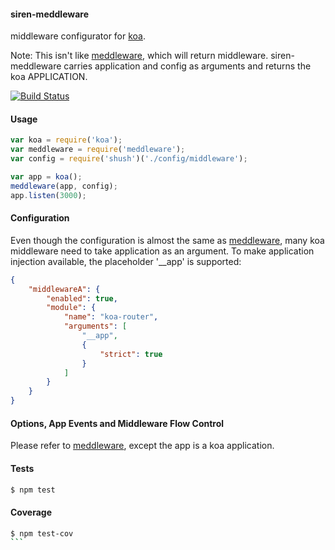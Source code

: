 #### siren-meddleware
middleware configurator for [koa](https://github.com/koajs/koa).

Note: This isn't like [meddleware](https://github.com/krakenjs/meddleware), which will return middleware.
siren-meddleware carries application and config as arguments and returns the koa APPLICATION.

[![Build Status](https://travis-ci.org/TerenceZ/siren-meddleware.png)](https://travis-ci.org/TerenceZ/siren-meddleware)

#### Usage
```javascript
var koa = require('koa');
var meddleware = require('meddleware');
var config = require('shush')('./config/middleware');

var app = koa();
meddleware(app, config);
app.listen(3000);
```

#### Configuration
Even though the configuration is almost the same as [meddleware](https://github.com/krakenjs/meddleware),
many koa middleware need to take application as an argument. To make application injection available, the 
placeholder '__app' is supported:

```json
{
    "middlewareA": {
        "enabled": true,
        "module": {
            "name": "koa-router",
            "arguments": [
                "__app",
                {
                    "strict": true
                }
            ]
        }
    }
}
```

#### Options, App Events and Middleware Flow Control
Please refer to [meddleware](https://github.com/krakenjs/meddleware), except the app is a koa application.

#### Tests
```bash
$ npm test
```

#### Coverage
````bash
$ npm test-cov
```